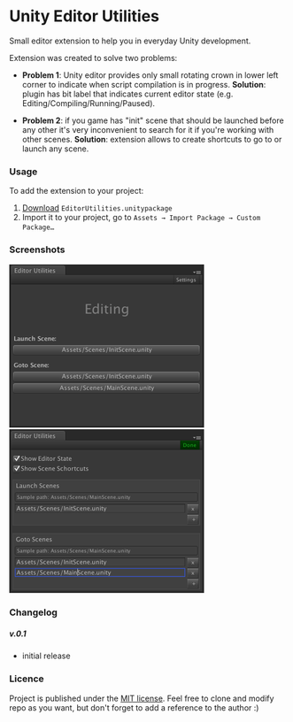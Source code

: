 # Unity Editor Utilities
Small editor extension to help you in everyday Unity development.

Extension was created to solve two problems:

- **Problem 1**: Unity editor provides only small rotating crown in lower left corner to indicate when script compilation is in progress. **Solution**: plugin has bit label that indicates current editor state (e.g. Editing/Compiling/Running/Paused).

- **Problem 2**: if you game has "init" scene that should be launched before any other it's very inconvenient to search for it if you're working with other scenes. **Solution**: extension allows to create shortcuts to go to or launch any scene.

### Usage
To add the extension to your project:

1. [Download](https://github.com/zasadnyy/unity-editor-utilities/raw/master/EditorUtilities.unitypackage) `EditorUtilities.unitypackage`
2. Import it to your project, go to `Assets → Import Package → Custom Package…` 

### Screenshots

![Editor Utilities](Screenshots/EditorUtilitiesWindow.png)
![Editor Utilities Settings](Screenshots/EditorUtilitiesSettingsWindow.png)


### Changelog

##### v.0.1
- initial release


### Licence
Project is published under the [MIT license](https://github.com/zasadnyy/unity-editor-utilities/blob/master/LICENSE). Feel free to clone and modify repo as you want, but don't forget to add a reference to the author :)


